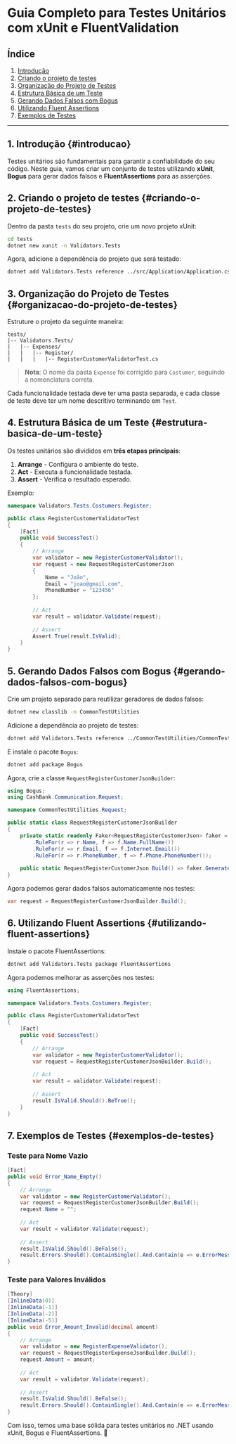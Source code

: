 # Guia Completo para Testes Unitários com xUnit e FluentValidation

## Índice
1. [Introdução](#introducao)
2. [Criando o projeto de testes](#criando-o-projeto-de-testes)
3. [Organização do Projeto de Testes](#organizacao-do-projeto-de-testes)
4. [Estrutura Básica de um Teste](#estrutura-basica-de-um-teste)
5. [Gerando Dados Falsos com Bogus](#gerando-dados-falsos-com-bogus)
6. [Utilizando Fluent Assertions](#utilizando-fluent-assertions)
7. [Exemplos de Testes](#exemplos-de-testes)

---

## 1. Introdução {#introducao}
Testes unitários são fundamentais para garantir a confiabilidade do seu código. Neste guia, vamos criar um conjunto de testes utilizando **xUnit**, **Bogus** para gerar dados falsos e **FluentAssertions** para as asserções.

## 2. Criando o projeto de testes {#criando-o-projeto-de-testes}

Dentro da pasta `tests` do seu projeto, crie um novo projeto xUnit:
```sh
cd tests
dotnet new xunit -n Validators.Tests
```
Agora, adicione a dependência do projeto que será testado:
```sh
dotnet add Validators.Tests reference ../src/Application/Application.csproj
```

## 3. Organização do Projeto de Testes {#organizacao-do-projeto-de-testes}

Estruture o projeto da seguinte maneira:
```
tests/
|-- Validators.Tests/
|   |-- Expenses/
|   |   |-- Register/
|   |   |   |-- RegisterCustomerValidatorTest.cs
```
> **Nota**: O nome da pasta `Expense` foi corrigido para `Costumer`, seguindo a nomenclatura correta.

Cada funcionalidade testada deve ter uma pasta separada, e cada classe de teste deve ter um nome descritivo terminando em `Test`.

## 4. Estrutura Básica de um Teste {#estrutura-basica-de-um-teste}

Os testes unitários são divididos em **três etapas principais**:

1. **Arrange** - Configura o ambiente do teste.
2. **Act** - Executa a funcionalidade testada.
3. **Assert** - Verifica o resultado esperado.

Exemplo:
```csharp
namespace Validators.Tests.Costumers.Register;

public class RegisterCustomerValidatorTest
{
    [Fact]
    public void SuccessTest()
    {
        // Arrange
        var validator = new RegisterCustomerValidator();
        var request = new RequestRegisterCustomerJson
        {
            Name = "João",
            Email = "joao@gmail.com",
            PhoneNumber = "123456"
        };
        
        // Act
        var result = validator.Validate(request);
        
        // Assert
        Assert.True(result.IsValid);
    }
}
```

## 5. Gerando Dados Falsos com Bogus {#gerando-dados-falsos-com-bogus}

Crie um projeto separado para reutilizar geradores de dados falsos:
```sh
dotnet new classlib -n CommonTestUtilities
```
Adicione a dependência ao projeto de testes:
```sh
dotnet add Validators.Tests reference ../CommonTestUtilities/CommonTestUtilities.csproj
```
E instale o pacote `Bogus`:
```sh
dotnet add package Bogus
```

Agora, crie a classe `RequestRegisterCustomerJsonBuilder`:

```csharp
using Bogus;
using CashBank.Communication.Request;

namespace CommonTestUtilities.Request;

public static class RequestRegisterCustomerJsonBuilder
{
    private static readonly Faker<RequestRegisterCustomerJson> faker = new Faker<RequestRegisterCustomerJson>()
        .RuleFor(r => r.Name, f => f.Name.FullName())
        .RuleFor(r => r.Email, f => f.Internet.Email())
        .RuleFor(r => r.PhoneNumber, f => f.Phone.PhoneNumber());
    
    public static RequestRegisterCustomerJson Build() => faker.Generate();
}
```

Agora podemos gerar dados falsos automaticamente nos testes:
```csharp
var request = RequestRegisterCustomerJsonBuilder.Build();
```

## 6. Utilizando Fluent Assertions {#utilizando-fluent-assertions}

Instale o pacote FluentAssertions:
```sh
dotnet add Validators.Tests package FluentAssertions
```
Agora podemos melhorar as asserções nos testes:

```csharp
using FluentAssertions;

namespace Validators.Tests.Costumers.Register;

public class RegisterCustomerValidatorTest
{
    [Fact]
    public void SuccessTest()
    {
        // Arrange
        var validator = new RegisterCustomerValidator();
        var request = RequestRegisterCustomerJsonBuilder.Build();
        
        // Act
        var result = validator.Validate(request);
        
        // Assert
        result.IsValid.Should().BeTrue();
    }
}
```

## 7. Exemplos de Testes {#exemplos-de-testes}

### Teste para Nome Vazio
```csharp
[Fact]
public void Error_Name_Empty()
{
    // Arrange
    var validator = new RegisterCustomerValidator();
    var request = RequestRegisterCustomerJsonBuilder.Build();
    request.Name = "";
    
    // Act
    var result = validator.Validate(request);
    
    // Assert
    result.IsValid.Should().BeFalse();
    result.Errors.Should().ContainSingle().And.Contain(e => e.ErrorMessage.Equals(ResourceErrorMessages.NAME_REQUIRED));
}
```

### Teste para Valores Inválidos
```csharp
[Theory]
[InlineData(0)]
[InlineData(-1)]
[InlineData(-2)]
[InlineData(-5)]
public void Error_Amount_Invalid(decimal amount)
{
    // Arrange
    var validator = new RegisterExpenseValidator();
    var request = RequestRegisterExpenseJsonBuilder.Build();
    request.Amount = amount;
    
    // Act
    var result = validator.Validate(request);
    
    // Assert
    result.IsValid.Should().BeFalse();
    result.Errors.Should().ContainSingle().And.Contain(e => e.ErrorMessage.Equals(ResourcesErrorMessages.AMOUNT_MUST_BE_GREATER_THAN_0));
}
```

Com isso, temos uma base sólida para testes unitários no .NET usando xUnit, Bogus e FluentAssertions. 🚀

